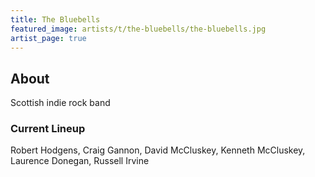 ```yaml
---
title: The Bluebells
featured_image: artists/t/the-bluebells/the-bluebells.jpg
artist_page: true
---
```

## About

Scottish indie rock band

### Current Lineup

Robert Hodgens, Craig Gannon, David McCluskey, Kenneth McCluskey, Laurence Donegan, Russell Irvine

